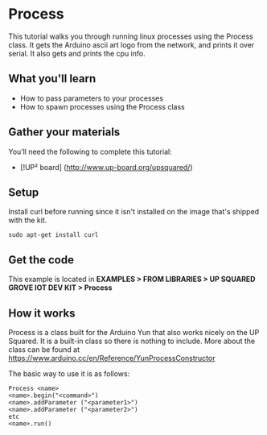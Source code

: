 # Process
This tutorial walks you through running linux processes using the Process class. It gets the Arduino ascii art logo from the network, and prints it over serial.  It also gets and prints the cpu info.

## What you'll learn
* How to pass parameters to your processes 
* How to spawn processes using the Process class

## Gather your materials
You’ll need the following to complete this tutorial:

* [!UP² board] (http://www.up-board.org/upsquared/) 

## Setup
Install curl before running since it isn't installed on the image that's shipped with the kit.

```
sudo apt-get install curl
```

## Get the code
This example is located in **EXAMPLES > FROM LIBRARIES > UP SQUARED GROVE IOT DEV KIT > Process**

## How it works
Process is a class built for the Arduino Yun that also works nicely on the UP Squared.  It is a built-in class so there is nothing to include.  More about the class can be found at https://www.arduino.cc/en/Reference/YunProcessConstructor 

The basic way to use it is as follows:

```
Process <name>
<name>.begin("<command>")
<name>.addParameter ("<parameter1>")
<name>.addParameter ("<parameter2>")
etc
<name>.run()
```
